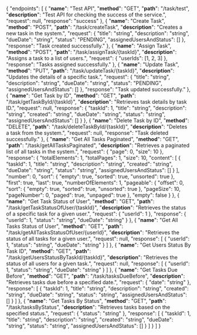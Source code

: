{
  "endpoints": [
    {
      "**name**": "Test API",
      "**method**": "GET",
      "**path**": "/task/test",
      "**description**": "Test API for checking the success of the service.",
      "request": null,
      "response": "success"
    },
    {
      "**name**": "Create Task",
      "**method**": "POST",
      "**path**": "/task/createTask",
      "**description**": "Creates a new task in the system.",
      "request": {
        "title": "string",
        "description": "string",
        "dueDate": "string",
        "status": "PENDING",
        "assignedUsersAndStatus": []
      },
      "response": "Task created successfully."
    },
    {
      "**name**": "Assign Task",
      "**method**": "POST",
      "**path**": "/task/assignTask/{taskId}",
      "**description**": "Assigns a task to a list of users.",
      "request": {
        "userIds": [1, 2, 3]
      },
      "response": "Tasks assigned successfully."
    },
    {
      "**name**": "Update Task",
      "**method**": "PUT",
      "**path**": "/task/updateTask/{taskId}",
      "**description**": "Updates the details of a specific task.",
      "request": {
        "title": "string",
        "description": "string",
        "dueDate": "string",
        "status": "PENDING",
        "assignedUsersAndStatus": []
      },
      "response": "Task updated successfully."
    },
    {
      "**name**": "Get Task by ID",
      "**method**": "GET",
      "**path**": "/task/getTaskById/{taskId}",
      "**description**": "Retrieves task details by task ID.",
      "request": null,
      "response": {
        "taskId": 1,
        "title": "string",
        "description": "string",
        "created": "string",
        "dueDate": "string",
        "status": "string",
        "assignedUsersAndStatus": []
      }
    },
    {
      "**name**": "Delete Task by ID",
      "**method**": "DELETE",
      "**path**": "/task/deleteTaskById/{taskId}",
      "**description**": "Deletes a task from the system.",
      "request": null,
      "response": "Task deleted successfully."
    },
    {
      "**name**": "Get All Tasks Paginated",
      "**method**": "GET",
      "**path**": "/task/getAllTasksPaginated",
      "**description**": "Retrieves a paginated list of all tasks in the system.",
      "request": {
        "page": 0,
        "size": 10
      },
      "response": {
        "totalElements": 1,
        "totalPages": 1,
        "size": 10,
        "content": [
          {
            "taskId": 1,
            "title": "string",
            "description": "string",
            "created": "string",
            "dueDate": "string",
            "status": "string",
            "assignedUsersAndStatus": []
          }
        ],
        "number": 0,
        "sort": {
          "empty": true,
          "sorted": true,
          "unsorted": true
        },
        "first": true,
        "last": true,
        "numberOfElements": 1,
        "pageable": {
          "offset": 0,
          "sort": {
            "empty": true,
            "sorted": true,
            "unsorted": true
          },
          "pageSize": 10,
          "pageNumber": 0,
          "paged": true,
          "unpaged": true
        },
        "empty": false
      }
    },
    {
      "**name**": "Get Task Status of User",
      "**method**": "GET",
      "**path**": "/task/getTaskStatusOfUser/{taskId}",
      "**description**": "Retrieves the status of a specific task for a given user.",
      "request": {
        "userId": 1
      },
      "response": {
        "userId": 1,
        "status": "string",
        "dueDate": "string"
      }
    },
    {
      "**name**": "Get All Tasks Status of User",
      "**method**": "GET",
      "**path**": "/task/getAllTasksStatusOfUser/{userId}",
      "**description**": "Retrieves the status of all tasks for a given user.",
      "request": null,
      "response": [
        {
          "userId": 1,
          "status": "string",
          "dueDate": "string"
        }
      ]
    },
    {
      "**name**": "Get Users Status By Task ID",
      "**method**": "GET",
      "**path**": "/task/getUsersStatusByTaskId/{taskId}",
      "**description**": "Retrieves the status of all users for a given task.",
      "request": null,
      "response": [
        {
          "userId": 1,
          "status": "string",
          "dueDate": "string"
        }
      ]
    },
    {
      "**name**": "Get Tasks Due Before",
      "**method**": "GET",
      "**path**": "/task/tasksDueBefore",
      "**description**": "Retrieves tasks due before a specified date.",
      "request": {
        "date": "string"
      },
      "response": [
        {
          "taskId": 1,
          "title": "string",
          "description": "string",
          "created": "string",
          "dueDate": "string",
          "status": "string",
          "assignedUsersAndStatus": []
        }
      ]
    },
    {
      "**name**": "Get Tasks By Status",
      "**method**": "GET",
      "**path**": "/task/tasksByStatus",
      "**description**": "Retrieves tasks based on the specified status.",
      "request": {
        "status": "string"
      },
      "response": [
        {
          "taskId": 1,
          "title": "string",
          "description": "string",
          "created": "string",
          "dueDate": "string",
          "status": "string",
          "assignedUsersAndStatus": []
        }
      ]
    }
  ]
}
